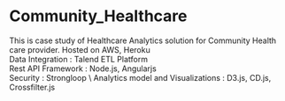 # Community_Healthcare
This is case study of Healthcare Analytics solution for Community Health care provider. 
Hosted on AWS, Heroku \
Data Integration : Talend ETL Platform \
Rest API Framework : Node.js, Angularjs \
Security :  Strongloop \ 
Analytics model and Visualizations : D3.js, CD.js, Crossfilter.js
